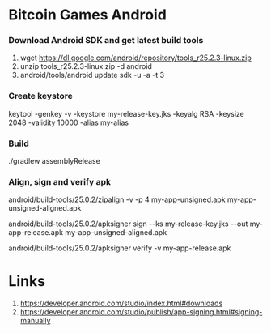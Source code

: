 # Bitcoin Games Android

### Download Android SDK and get latest build tools
1. wget https://dl.google.com/android/repository/tools_r25.2.3-linux.zip
2. unzip tools_r25.2.3-linux.zip -d android
3. android/tools/android update sdk -u -a -t 3

### Create keystore
keytool -genkey -v -keystore my-release-key.jks -keyalg RSA -keysize 2048 -validity 10000 -alias my-alias

### Build

./gradlew assemblyRelease

### Align, sign and verify apk
android/build-tools/25.0.2/zipalign -v -p 4 my-app-unsigned.apk my-app-unsigned-aligned.apk

android/build-tools/25.0.2/apksigner sign --ks my-release-key.jks --out my-app-release.apk my-app-unsigned-aligned.apk

android/build-tools/25.0.2/apksigner verify -v my-app-release.apk

# Links
1. https://developer.android.com/studio/index.html#downloads
2. https://developer.android.com/studio/publish/app-signing.html#signing-manually
